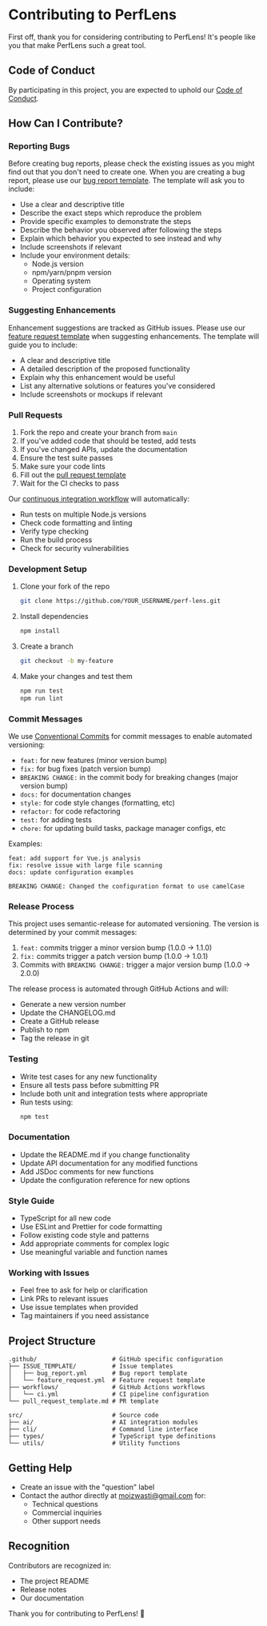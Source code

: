 # Contributing to PerfLens

First off, thank you for considering contributing to PerfLens! It's people like you that make PerfLens such a great tool.

## Code of Conduct

By participating in this project, you are expected to uphold our [Code of Conduct](CODE_OF_CONDUCT.md).

## How Can I Contribute?

### Reporting Bugs

Before creating bug reports, please check the existing issues as you might find out that you don't need to create one. When you are creating a bug report, please use our [bug report template](.github/ISSUE_TEMPLATE/bug_report.yml). The template will ask you to include:

- Use a clear and descriptive title
- Describe the exact steps which reproduce the problem
- Provide specific examples to demonstrate the steps
- Describe the behavior you observed after following the steps
- Explain which behavior you expected to see instead and why
- Include screenshots if relevant
- Include your environment details:
  - Node.js version
  - npm/yarn/pnpm version
  - Operating system
  - Project configuration

### Suggesting Enhancements

Enhancement suggestions are tracked as GitHub issues. Please use our [feature request template](.github/ISSUE_TEMPLATE/feature_request.yml) when suggesting enhancements. The template will guide you to include:

- A clear and descriptive title
- A detailed description of the proposed functionality
- Explain why this enhancement would be useful
- List any alternative solutions or features you've considered
- Include screenshots or mockups if relevant

### Pull Requests

1. Fork the repo and create your branch from `main`
2. If you've added code that should be tested, add tests
3. If you've changed APIs, update the documentation
4. Ensure the test suite passes
5. Make sure your code lints
6. Fill out the [pull request template](.github/pull_request_template.md)
7. Wait for the CI checks to pass

Our [continuous integration workflow](.github/workflows/ci.yml) will automatically:

- Run tests on multiple Node.js versions
- Check code formatting and linting
- Verify type checking
- Run the build process
- Check for security vulnerabilities

### Development Setup

1. Clone your fork of the repo

   ```bash
   git clone https://github.com/YOUR_USERNAME/perf-lens.git
   ```

2. Install dependencies

   ```bash
   npm install
   ```

3. Create a branch

   ```bash
   git checkout -b my-feature
   ```

4. Make your changes and test them
   ```bash
   npm run test
   npm run lint
   ```

### Commit Messages

We use [Conventional Commits](https://www.conventionalcommits.org/) for commit messages to enable automated versioning:

- `feat:` for new features (minor version bump)
- `fix:` for bug fixes (patch version bump)
- `BREAKING CHANGE:` in the commit body for breaking changes (major version bump)
- `docs:` for documentation changes
- `style:` for code style changes (formatting, etc)
- `refactor:` for code refactoring
- `test:` for adding tests
- `chore:` for updating build tasks, package manager configs, etc

Examples:

```
feat: add support for Vue.js analysis
fix: resolve issue with large file scanning
docs: update configuration examples

BREAKING CHANGE: Changed the configuration format to use camelCase
```

### Release Process

This project uses semantic-release for automated versioning. The version is determined by your commit messages:

1. `feat:` commits trigger a minor version bump (1.0.0 → 1.1.0)
2. `fix:` commits trigger a patch version bump (1.0.0 → 1.0.1)
3. Commits with `BREAKING CHANGE:` trigger a major version bump (1.0.0 → 2.0.0)

The release process is automated through GitHub Actions and will:

- Generate a new version number
- Update the CHANGELOG.md
- Create a GitHub release
- Publish to npm
- Tag the release in git

### Testing

- Write test cases for any new functionality
- Ensure all tests pass before submitting PR
- Include both unit and integration tests where appropriate
- Run tests using:
  ```bash
  npm test
  ```

### Documentation

- Update the README.md if you change functionality
- Update API documentation for any modified functions
- Add JSDoc comments for new functions
- Update the configuration reference for new options

### Style Guide

- TypeScript for all new code
- Use ESLint and Prettier for code formatting
- Follow existing code style and patterns
- Add appropriate comments for complex logic
- Use meaningful variable and function names

### Working with Issues

- Feel free to ask for help or clarification
- Link PRs to relevant issues
- Use issue templates when provided
- Tag maintainers if you need assistance

## Project Structure

```
.github/                     # GitHub specific configuration
├── ISSUE_TEMPLATE/          # Issue templates
│   ├── bug_report.yml       # Bug report template
│   └── feature_request.yml  # Feature request template
├── workflows/               # GitHub Actions workflows
│   └── ci.yml               # CI pipeline configuration
└── pull_request_template.md # PR template

src/                         # Source code
├── ai/                      # AI integration modules
├── cli/                     # Command line interface
├── types/                   # TypeScript type definitions
└── utils/                   # Utility functions
```

## Getting Help

- Create an issue with the "question" label
- Contact the author directly at moizwasti@gmail.com for:
  - Technical questions
  - Commercial inquiries
  - Other support needs

## Recognition

Contributors are recognized in:

- The project README
- Release notes
- Our documentation

Thank you for contributing to PerfLens! 🎉
